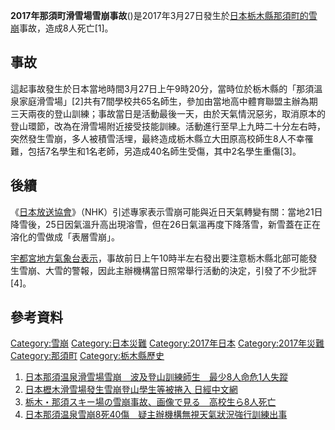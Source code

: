 **2017年那須町滑雪場雪崩事故**()是2017年3月27日發生於[日本](../Page/日本.md "wikilink")[栃木縣](../Page/栃木縣.md "wikilink")[那須町的](https://zh.wikipedia.org/wiki/那須町 "wikilink")[雪崩](../Page/雪崩.md "wikilink")事故，造成8人死亡\[1\]。

## 事故

這起事故發生於日本當地時間3月27日上午9時20分，當時位於栃木縣的「那須溫泉家庭滑雪場」\[2\]共有7間學校共65名師生，參加由當地高中體育聯盟主辦為期三天兩夜的登山訓練；事故當日是活動最後一天，由於天氣情況惡劣，取消原本的登山環節，改為在滑雪場附近接受技能訓練。活動進行至早上九時二十分左右時，突然發生雪崩，多人被積雪活埋，最終造成栃木縣立大田原高校師生8人不幸罹難，包括7名學生和1名老師，另造成40名師生受傷，其中2名學生重傷\[3\]。

## 後續

《[日本放送協會](https://zh.wikipedia.org/wiki/日本放送協會 "wikilink")》（NHK）引述專家表示雪崩可能與近日天氣轉變有關：當地21日降雪後，25日因氣溫升高出現溶雪，但在26日氣溫再度下降落雪，新雪蓋在正在溶化的雪做成「表層雪崩」。

[宇都宮地方氣象台表示](https://zh.wikipedia.org/wiki/宇都宮 "wikilink")，事故前日上午10時半左右發出要注意栃木縣北部可能發生雪崩、大雪的警報，因此主辦機構當日照常舉行活動的決定，引發了不少批評\[4\]。

## 參考資料

[Category:雪崩](https://zh.wikipedia.org/wiki/Category:雪崩 "wikilink") [Category:日本災難](https://zh.wikipedia.org/wiki/Category:日本災難 "wikilink") [Category:2017年日本](https://zh.wikipedia.org/wiki/Category:2017年日本 "wikilink") [Category:2017年災難](https://zh.wikipedia.org/wiki/Category:2017年災難 "wikilink") [Category:那須町](https://zh.wikipedia.org/wiki/Category:那須町 "wikilink") [Category:栃木縣歷史](https://zh.wikipedia.org/wiki/Category:栃木縣歷史 "wikilink")

1.  [日本那須温泉滑雪場雪崩　波及登山訓練師生　最少8人命危1人失蹤](https://www.hk01.com/%E5%9C%8B%E9%9A%9B/80592/%E6%97%A5%E6%9C%AC%E9%82%A3%E9%A0%88%E6%B8%A9%E6%B3%89%E6%BB%91%E9%9B%AA%E5%A0%B4%E9%9B%AA%E5%B4%A9-%E6%B3%A2%E5%8F%8A%E7%99%BB%E5%B1%B1%E8%A8%93%E7%B7%B4%E5%B8%AB%E7%94%9F-%E6%9C%80%E5%B0%918%E4%BA%BA%E5%91%BD%E5%8D%B11%E4%BA%BA%E5%A4%B1%E8%B9%A4)
2.  [日本櫪木滑雪場發生雪崩登山學生等被捲入 日經中文網](http://zh.cn.nikkei.com/politicsaeconomy/politicsasociety/24378-2017-03-27-16-20-37.html)
3.  [栃木・那須スキー場の雪崩事故、画像で見る　高校生ら8人死亡](http://www.huffingtonpost.jp/2017/03/28/nasu-avalanche_n_15651468.html)
4.  [日本那須温泉雪崩8死40傷　疑主辦機構無視天氣狀況強行訓練出事](https://www.hk01.com/%E5%9C%8B%E9%9A%9B/80743/%E6%97%A5%E6%9C%AC%E9%82%A3%E9%A0%88%E6%B8%A9%E6%B3%89%E9%9B%AA%E5%B4%A98%E6%AD%BB40%E5%82%B7-%E7%96%91%E4%B8%BB%E8%BE%A6%E6%A9%9F%E6%A7%8B%E7%84%A1%E8%A6%96%E5%A4%A9%E6%B0%A3%E7%8B%80%E6%B3%81%E5%BC%B7%E8%A1%8C%E8%A8%93%E7%B7%B4%E5%87%BA%E4%BA%8B)